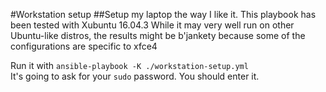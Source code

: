 #Workstation setup
##Setup my laptop the way I like it.
This playbook has been tested with Xubuntu 16.04.3
While it may very well run on other Ubuntu-like distros, the results might be b'jankety because some of the configurations are specific to xfce4

Run it with `ansible-playbook -K ./workstation-setup.yml`   
It's going to ask for your `sudo` password. You should enter it.
